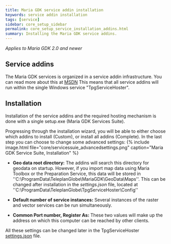 ```yaml
---
title: Maria GDK service addin installation
keywords: service addin installation
tags: [service]
sidebar: core_setup_sidebar
permalink: core_setup_service_installation_addins.html
summary: Installing the Maria GDK service addins. 
---
```


*Applies to Maria GDK 2.0 and newer*

## Service addins

The Maria GDK services is organized in a service addin infrastructure. You can read more about this at [MSDN](https://msdn.microsoft.com/en-us/library/bb384200(v=vs.110).aspx) This means that all service addins will run within the single Windows service "TpgServiceHoster".

## Installation

Installation of the service addins and the required hosting mechanism is done with a single setup.exe (Maria GDK Services Suite). 

Progressing through the installation wizard, you will be able to either choose which addins to install (Custom), or install all addins (Complete). In the last step you can choose to change some advanced settings:
{% include image.html file="core/servicessuie_advancedsettings.png" caption="Maria GDK Service Suite, Installation" %}

*  **Geo data root directory:** The addins will search this directory for geodata on startup. However, if you import map data using Maria Toolbox or the Preparation Service, this data will be stored in ''C:\ProgramData\TeleplanGlobe\MariaGDK\GeoData\Maps''. This can be changed after installation in the *settings.json* file, located at ''C:\ProgramData\TeleplanGlobe\TpgServiceHoster\Config''


* **Default number of service instances:** Several instances of the raster and vector services can be run simultaneously.


* **Common Port number, Register As:** These two values will make up the address on which this computer can be reached by other clients.

All these settings can be changed later in the TpgServiceHoster [settings.json](./core_setup_service_configuration.html) file.
